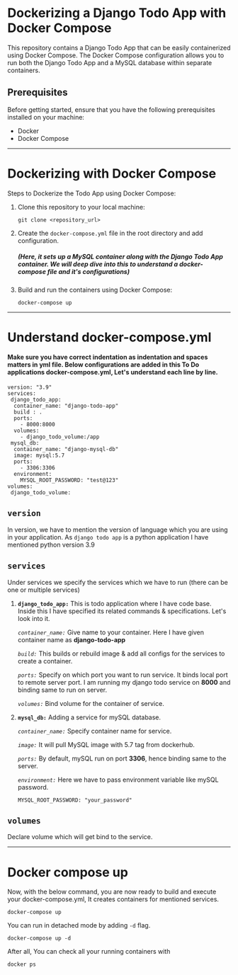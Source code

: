 # **Dockerizing a Django Todo App with Docker Compose**
 This repository contains a Django Todo App that can be easily containerized using Docker Compose. The Docker Compose configuration allows you to run both the Django Todo App and a MySQL database within separate containers.

## Prerequisites
Before getting started, ensure that you have the following prerequisites installed on your machine:
* Docker
* Docker Compose

---

# Dockerizing with Docker Compose
Steps to Dockerize the Todo App using Docker Compose:
1. Clone this repository to your local machine:
    ```shell
    git clone <repository_url>
    ```
2. Create the `docker-compose.yml` file in the root directory and add configuration.
    ##### (Here, it sets up a MySQL container along with the Django Todo App container. We will deep dive into this to understand a docker-compose file and it's configurations)
3. Build and run the containers using Docker Compose:
    ```shell
    docker-compose up
    ```

---

# Understand docker-compose.yml
#### Make sure you have correct indentation as indentation and spaces matters in yml file. Below configurations are added in this To Do applications  docker-compose.yml, Let's understand each line by line.
```shell
version: "3.9"
services: 
 django_todo_app:
  container_name: "django-todo-app"
  build : .
  ports:
    - 8000:8000
  volumes:
    - django_todo_volume:/app
 mysql_db:
  container_name: "django-mysql-db"
  image: mysql:5.7
  ports:
    - 3306:3306
  environment:
    MYSQL_ROOT_PASSWORD: "test@123"
volumes:
 django_todo_volume:
```

## `version`
In version, we have to mention the version of language which you are using in your application. As `django todo app` is a python application I have mentioned python version 3.9

## `services`
Under services we specify the services which we have to run (there can be one or multiple services)

1. **`django_todo_app:`**
This is todo application where I have code base. Inside this I have specified its related commands & specifications. Let's look into it.

    *`container_name:`*
    Give name to your container. Here I have given container name as **django-todo-app** 

    *`build:`*
    This builds or rebuild image & add all configs for the services to create a container.

    *`ports:`*
    Specify on which port you want to run service. It binds local port to remote server port. I am running my django todo service on **8000** and binding same to run on server.

    *`volumes:`*
    Bind volume for the container of service.

2. **`mysql_db:`**
Adding a service for mySQL database.

    *`container_name:`*
    Specify container name for service. 

    *`image:`*
    It will pull MySQL image with 5.7 tag from dockerhub.

    *`ports:`*
    By default, mySQL run on port **3306**, hence binding same to the server.

    *`environment:`*
    Here we have to pass environment variable like mySQL password.

    ```shell
    MYSQL_ROOT_PASSWORD: "your_password"
    ```

## `volumes`
Declare volume which will get bind to the service.

---

# Docker compose up
Now, with the below command, you are now ready to build and execute your docker-compose.yml, It creates containers for mentioned services. 
```shell
docker-compose up
```
You can run in detached mode by adding `-d` flag. 
```shell
docker-compose up -d
```

After all, You can check all your running containers with 
```
docker ps
```
